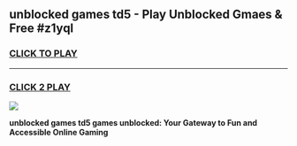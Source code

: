 
## unblocked games td5 - Play Unblocked Gmaes & Free #z1yql
<h3>
<a href="https://news.freeplayer.one?title=unblocked_games_td5&ref=03M">CLICK TO PLAY</a></h3>
<hr>

<h3>
<a href="https://news.freeplayer.one?title=unblocked_games_td5&ref=03M">CLICK 2 PLAY</a>
  
</h3>

<a href="https://news.freeplayer.one?title=unblocked_games_td5&ref=03M"><img src="https://clearcache.store/games.png"></a>


**unblocked games td5 games unblocked: Your Gateway to Fun and Accessible Online Gaming**
